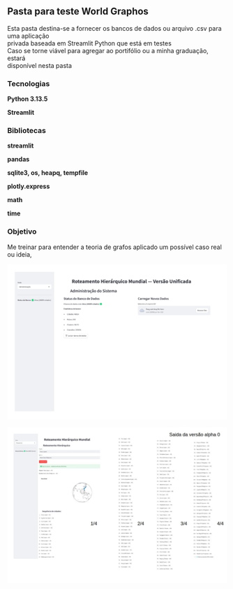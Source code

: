 ## Pasta para teste World Graphos

Esta pasta destina-se a fornecer os bancos de dados ou arquivo .csv para uma aplicação 
<br>
privada baseada em Streamlit Python que está em testes
<br>
Caso se torne viável para agregar ao portifólio ou a minha graduação, estará 
<br>
disponível nesta pasta

### Tecnologias
**Python 3.13.5**

**Streamlit**
### Bibliotecas
**streamlit**

**pandas**

**sqlite3, os, heapq, tempfile**

**plotly.express**

**math** 

**time**

### Objetivo
Me treinar para entender a teoria de grafos aplicado um possível caso real ou ideia,

![admin](https://github.com/kasshinokun/Q3_Q4_2025_Public/blob/main/data_world_graphos/admin.jpg)

![busca](https://github.com/kasshinokun/Q3_Q4_2025_Public/blob/main/data_world_graphos/busca.jpg)

